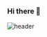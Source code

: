 ### Hi there 👋

![header](https://capsule-render.vercel.app/api?type=waving&height=200&text=pubi!　pubi!　pubi!　pubi!&fontSize=80&animation=fadeIn&fontColor=FFFFFF&fontAlignY=35&stroke=000000&strokeWidth=0.7&color=F5EB8F)
<!--
**pu-bi/pu-bi** is a ✨ _special_ ✨ repository because its `README.md` (this file) appears on your GitHub profile.

Here are some ideas to get you started:

- 🔭 I’m currently working on ...
- 🌱 I’m currently learning ...
- 👯 I’m looking to collaborate on ...
- 🤔 I’m looking for help with ...
- 💬 Ask me about ...
- 📫 How to reach me: ...
- 😄 Pronouns: ...
- ⚡ Fun fact: ...
-->
